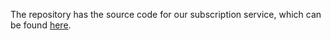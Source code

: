 The repository has the source code for our subscription service, which can be found [here](https://harker-hackers.herokuapp.com/). 
